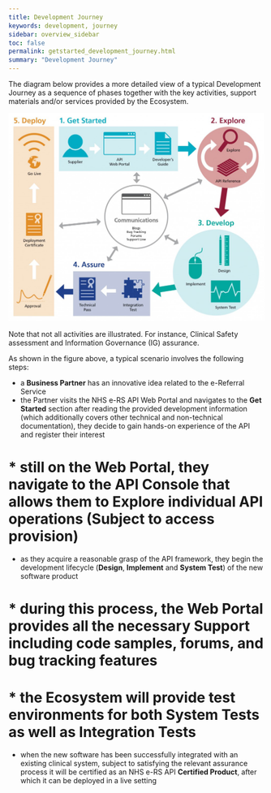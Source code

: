 ```yaml
---
title: Development Journey
keywords: development, journey
sidebar: overview_sidebar
toc: false
permalink: getstarted_development_journey.html
summary: "Development Journey"
---
```


The diagram below provides a more detailed view of a typical Development Journey as a sequence of phases together with the key activities, support materials and/or services provided by the Ecosystem.

![NHS e-RS API Development Journey](images/getstarted/NHS_eRS_API_Development_Journey-1024x835.jpg)

Note that not all activities are illustrated. For instance, Clinical Safety assessment and Information Governance (IG) assurance.

As shown in the figure above, a typical scenario involves the following steps:

* a **Business Partner** has an innovative idea related to the e-Referral Service
* the Partner visits the NHS e-RS API Web Portal and navigates to the **Get Started** section
after reading the provided development information (which additionally covers other technical and non-technical documentation), they decide to gain hands-on experience of the API and register their interest
# * still on the Web Portal, they navigate to the API Console that allows them to Explore individual API operations (Subject to access provision)
* as they acquire a reasonable grasp of the API framework, they begin the development lifecycle (**Design**, **Implement** and **System Test**) of the new software product
# * during this process, the Web Portal provides all the necessary Support including code samples, forums, and bug tracking features
# * the Ecosystem will provide test environments for both **System Tests** as well as **Integration Tests**
* when the new software has been successfully integrated with an existing clinical system, subject to satisfying the relevant assurance process it will be certified as an NHS e-RS API **Certified Product**, after which it can be deployed in a live setting
